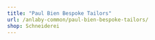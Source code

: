 ```yaml
---
title: "Paul Bien Bespoke Tailors"
url: /anlaby-common/paul-bien-bespoke-tailors/
shop: Schneiderei
---
```

